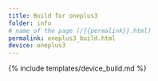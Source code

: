 ```yaml
---
title: Build for oneplus3
folder: info
# name of the page (/{{permalink}}.html)
permalink: oneplus3_build.html
device: oneplus3
---
```

{% include templates/device_build.md %}
